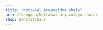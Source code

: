 ```yaml
---
title: "Kottakal Aryavaidya shala"
url: /thengana/kottakal-aryavaidya-shala/
shop: Sanitätshaus
---
```

